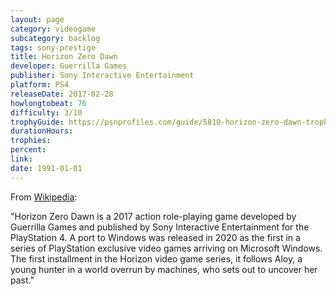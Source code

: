 ```yaml
---
layout: page
category: videogame
subcategory: backlog
tags: sony-prestige
title: Horizon Zero Dawn
developer: Guerrilla Games
publisher: Sony Interactive Entertainment
platform: PS4
releaseDate: 2017-02-28
howlongtobeat: 76
difficulty: 3/10
trophyGuide: https://psnprofiles.com/guide/5810-horizon-zero-dawn-trophy-guide
durationHours:
trophies:
percent:
link:
date: 1991-01-01
---
```


From [Wikipedia](https://en.wikipedia.org/wiki/Horizon_Zero_Dawn):

"Horizon Zero Dawn is a 2017 action role-playing game developed by Guerrilla Games and published by Sony Interactive Entertainment for the PlayStation 4. A port to Windows was released in 2020 as the first in a series of PlayStation exclusive video games arriving on Microsoft Windows. The first installment in the Horizon video game series, it follows Aloy, a young hunter in a world overrun by machines, who sets out to uncover her past."
